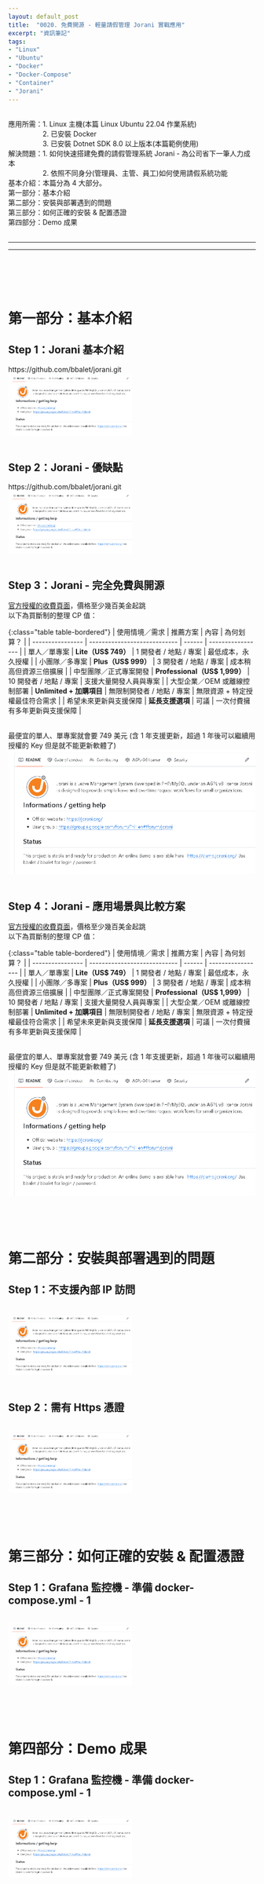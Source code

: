 ```yaml
---
layout: default_post
title:  "0020. 免費開源 - 輕量請假管理 Jorani 實戰應用"
excerpt: "資訊筆記"
tags: 
- "Linux"
- "Ubuntu"
- "Docker"
- "Docker-Compose"
- "Container"
- "Jorani"
---
```


<div class="summary">
<br/>應用所需：1. Linux 主機(本篇 Linux Ubuntu 22.04 作業系統)
<br/>&emsp;&emsp;&emsp;&emsp;&emsp;2. 已安裝 Docker
<br/>&emsp;&emsp;&emsp;&emsp;&emsp;3. 已安裝 Dotnet SDK 8.0 以上版本(本篇範例使用)
<br/>解決問題：1. 如何快速搭建免費的請假管理系統 Jorani - 為公司省下一筆人力成本
<br/>&emsp;&emsp;&emsp;&emsp;&emsp;2. 依照不同身分(管理員、主管、員工)如何使用請假系統功能
<br/>基本介紹：本篇分為 4 大部分。
<br/>第一部分：基本介紹
<br/>第二部分：安裝與部署遇到的問題
<br/>第三部分：如何正確的安裝 & 配置憑證
<br/>第四部分：Demo 成果
</div>

<div class="title">
    <br/><hr class="titleinner">
	<span></span>
	<hr class="titleinner"><br/>
</div>

<br/><br/>
<h1>第一部分：基本介紹</h1>

<h2>Step 1：Jorani 基本介紹</h2>
https://github.com/bbalet/jorani.git
<br/> <img src="/assets/image/Infomation/2025_10_25/000.png" alt="" width="50%" height="50%" />
<br/><br/>


<h2>Step 2：Jorani - 優缺點</h2>
https://github.com/bbalet/jorani.git
<br/> <img src="/assets/image/Infomation/2025_10_25/000.png" alt="" width="50%" height="50%" />
<br/><br/>


<h2>Step 3：Jorani - 完全免費與開源</h2>
<a href="https://ironsoftware.com/zh-hant/csharp/ocr/licensing/">官方授權的收費頁面</a>，價格至少幾百美金起跳
<br/>以下為買斷制的整理 CP 值：

{:class="table table-bordered"}
| 使用情境／需求          | 推薦方案                 | 內容   | 為何划算？             |
| ---------------- | ---------------------------- | ------ | ----------------- |
| 單人／單專案           | **Lite（US\$ 749）**        |  1 開發者 / 地點 / 專案  | 最低成本，永久授權         |
| 小團隊／多專案          | **Plus（US\$ 999）**       |  3 開發者 / 地點 / 專案  | 成本稍高但資源三倍擴展       |
| 中型團隊／正式專案開發      | **Professional（US\$ 1,999）** | 10 開發者 / 地點 / 專案 | 支援大量開發人員與專案       |
| 大型企業／OEM 或離線控制部署 | **Unlimited + 加購項目**       | 無限制開發者 / 地點 / 專案  | 無限資源 + 特定授權最佳符合需求 |
| 希望未來更新與支援保障      | **延長支援選項**                  | 可議 | 一次付費擁有多年更新與支援保障   |

<br/>最便宜的單人、單專案就會要 749 美元 (含 1 年支援更新，超過 1 年後可以繼續用授權的 Key 但是就不能更新軟體了)
<br/><img src="/assets/image/Infomation/2025_10_25/000.png" alt="" width="100%" height="100%" />
<br/><br/>


<h2>Step 4：Jorani - 應用場景與比較方案</h2>
<a href="https://ironsoftware.com/zh-hant/csharp/ocr/licensing/">官方授權的收費頁面</a>，價格至少幾百美金起跳
<br/>以下為買斷制的整理 CP 值：

{:class="table table-bordered"}
| 使用情境／需求          | 推薦方案                 | 內容   | 為何划算？             |
| ---------------- | ---------------------------- | ------ | ----------------- |
| 單人／單專案           | **Lite（US\$ 749）**        |  1 開發者 / 地點 / 專案  | 最低成本，永久授權         |
| 小團隊／多專案          | **Plus（US\$ 999）**       |  3 開發者 / 地點 / 專案  | 成本稍高但資源三倍擴展       |
| 中型團隊／正式專案開發      | **Professional（US\$ 1,999）** | 10 開發者 / 地點 / 專案 | 支援大量開發人員與專案       |
| 大型企業／OEM 或離線控制部署 | **Unlimited + 加購項目**       | 無限制開發者 / 地點 / 專案  | 無限資源 + 特定授權最佳符合需求 |
| 希望未來更新與支援保障      | **延長支援選項**                  | 可議 | 一次付費擁有多年更新與支援保障   |

<br/>最便宜的單人、單專案就會要 749 美元 (含 1 年支援更新，超過 1 年後可以繼續用授權的 Key 但是就不能更新軟體了)
<br/><img src="/assets/image/Infomation/2025_10_25/000.png" alt="" width="100%" height="100%" />
<br/><br/>

 

<br/><br/>
<h1>第二部分：安裝與部署遇到的問題</h1>

<h2>Step 1：不支援內部 IP 訪問</h2>

<br/> <img src="/assets/image/Infomation/2025_10_25/000.png" alt="" width="50%" height="50%" />
<br/><br/>


<h2>Step 2：需有 Https 憑證</h2>

<br/> <img src="/assets/image/Infomation/2025_10_25/000.png" alt="" width="50%" height="50%" />
<br/><br/>






<br/><br/>
<h1>第三部分：如何正確的安裝 & 配置憑證</h1>

<h2>Step 1：Grafana 監控機 - 準備 docker-compose.yml - 1</h2>

<br/> <img src="/assets/image/Infomation/2025_10_25/000.png" alt="" width="50%" height="50%" />
<br/><br/>




<br/><br/>
<h1>第四部分：Demo 成果</h1>

<h2>Step 1：Grafana 監控機 - 準備 docker-compose.yml - 1</h2>

<br/> <img src="/assets/image/Infomation/2025_10_25/000.png" alt="" width="50%" height="50%" />
<br/><br/>
